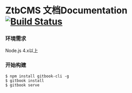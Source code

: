 ZtbCMS 文档Documentation [![Build Status](https://travis-ci.org/ztbcms/docs.svg?branch=develop)](https://travis-ci.org/ztbcms/docs)
=======


### 环境需求

Node.js 4.x以上

### 开始构建

```shell
$ npm install gitbook-cli -g
$ gitbook install
$ gitbook serve
```
